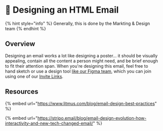 # 📝 Designing an HTML Email

{% hint style="info" %}
Generally, this is done by the Markting & Design team
{% endhint %}

## Overview

Designing an email works a lot like designing a poster... it should be visually appealing, contain all the content a person might need, and be brief enough to fit their attention span. When you're designing this email, feel free to hand sketch or use a design tool [like our Figma team](https://figma.com/), which you can join using one of our [Invite Links](../../../member-resources/passwords/invite-links.md).



## Resources

{% embed url="https://www.litmus.com/blog/email-design-best-practices" %}

{% embed url="https://stripo.email/blog/email-design-evolution-how-interactivity-and-new-tech-changed-email/" %}
